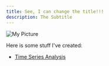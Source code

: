 ```yaml
---
title: See, I can change the title!!!
description: The Subtitle
---
```

![My Picture](擦车2.jpg)

Here is some stuff I've created:
- [Time Series Analysis](/timeseries/index.md)
